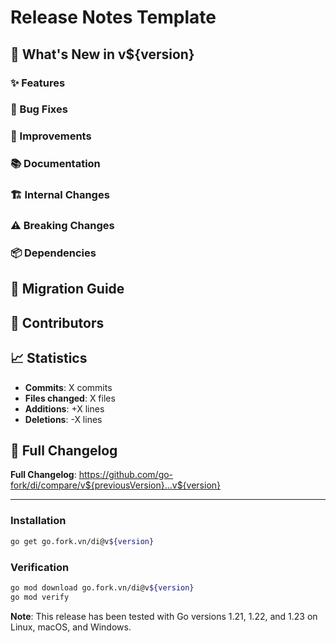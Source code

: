 # Release Notes Template

## 🚀 What's New in v${version}

### ✨ Features
<!-- List new features here -->

### 🐛 Bug Fixes
<!-- List bug fixes here -->

### 🔧 Improvements
<!-- List improvements and optimizations here -->

### 📚 Documentation
<!-- List documentation updates here -->

### 🏗️ Internal Changes
<!-- List internal/developer-facing changes here -->

### ⚠️ Breaking Changes
<!-- List any breaking changes here -->

### 📦 Dependencies
<!-- List dependency updates here -->

## 🔄 Migration Guide
<!-- If there are breaking changes, provide migration instructions -->

## 🙏 Contributors
<!-- List contributors for this release -->

## 📈 Statistics
- **Commits**: X commits
- **Files changed**: X files
- **Additions**: +X lines
- **Deletions**: -X lines

## 🔗 Full Changelog
**Full Changelog**: https://github.com/go-fork/di/compare/v${previousVersion}...v${version}

---

### Installation

```bash
go get go.fork.vn/di@v${version}
```

### Verification

```bash
go mod download go.fork.vn/di@v${version}
go mod verify
```

**Note**: This release has been tested with Go versions 1.21, 1.22, and 1.23 on Linux, macOS, and Windows.
